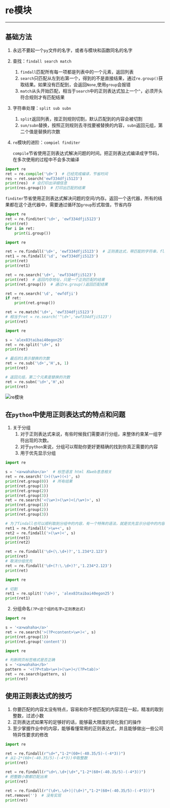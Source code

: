 # re模块

---

## 基础方法

1. 永远不要起一个`py`文件的名字，或者与模块和函数同名的名字

2. 查找：`findall search match`

   1. `findall`匹配所有每一项都是列表中的一个元素，返回列表
   2. `search`只匹配从左到右第一个，得到的不是直接结果，通过`re.group()`获取结果。如果没有匹配到，会返回`None`,使用`group`会报错
   3. `match`从头开始匹配，相当于`search`中的正则表达式加上一个`^`，必须开头符合规则才有匹配结果
   
3. 字符串处理：`split sub subn`

   1. `split`返回列表，按正则规则切割，默认匹配到的内容会被切割
   2. `sun/subn`替换，按照正则规则去寻找要被替换的内容，`subn`返回元组，第二个值是替换的次数

4. `re`模块的进阶：`compiel finditer`

   `compile`节省使用正则表达式解决问题的时间。把正则表达式编译成字节码，在多次使用的过程中不会多次编译

```python
import re
ret = re.compile('\d+')  # 已经完成编译，节省时间
res = ret.search('ewf334dfji5123')
print(res)  # 会打印出详细信息
print(res.group())  # 打印出匹配的结果
```

​	`finditer`节省使用正则表达式解决问题的空间/内存。返回一个迭代器，所有的结果都在这个迭代器中，需要通过循环加`group`形式取值，节省内存

```python
import re
ret = re.finditer('\d+', 'ewf334dfji5123')
print(ret)
for i in ret:
    print(i.group())
```

```python
import re

ret = re.findall('\d+', 'ewf334dfji5123')  # 正则表达式，带匹配的字符串，flag
ret1 = re.findall('\d', 'ewf334dfji5123')
print(ret)
print(ret1)

ret = re.search('\d+', 'ewf334dfji5123')
print(ret)  # 返回内存地址，只是一个正则匹配的结果
print(ret.group())  # 通过re.group()返回匹配结果

ret = re.search('\d', 'ewfdfji')
if ret:
    print(ret.group())

ret = re.match('\d+', 'ewf334dfji5123')
# 相当于ret = re.search('^\d+','ewf334dfji5123')
print(ret)
```

```python
import re

s = 'alex83taibai40egon25'
ret = re.split('\d+', s)
print(ret)

# 最后的1表示替换的次数
ret = re.sub('\d+','H',s, 1)
print(ret)

# 返回元组，第二个元素是替换的次数
ret = re.subn('\d+','H',s)  
print(ret)
```

![re模块](D:\repository\PythonNotes\images\re模块.png)

## 在`python`中使用正则表达式的特点和问题

1. 关于分组
   1. 对于正则表达式来说，有些时候我们需要进行分组，来整体约束某一组字符出现的次数。
   2. 对于`python`来说，分组可以帮助你更好更精确的找到你真正需要的内容
   3. 用于优先显示分组

```python
import re

s = '<a>wahaha</a>'  # 标签语言 html 和web息息相关
ret = re.search('(>)(\w+)(<)', s)
print(ret.group(0))  # 所有结果
print(ret.group(1))
print(ret.group(2))
print(ret.group(3))
ret = re.search('<(\w+)>(\w+)<(/\w+)>', s)
print(ret.group(1))
print(ret.group(2))
print(ret.group(3))

# 为了findall也可以顺利取到分组中的内容，有一个特殊的语法，就是优先显示分组中的内容
ret1 = re.findall('>\w+<', s)
ret2 = re.findall('>(\w+)<', s)
print(ret1)
print(ret2)

ret = re.findall('\d+(\.\d+)?','1.234*2.123')
print(ret)
# 取消分组优先
ret = re.findall('\d+(?:\.\d+)?','1.234*2.123')
print(ret)
```

```python
import re

# 切割
ret1 = re.split('(\d+)', 'alex83taibai40egon25')
print(ret1)
```

2. 分组命名`(?P<这个组的名字>正则表达式)`

```python
import re

s = '<a>wahaha</a>'
ret = re.search('>(?P<content>\w+)<', s)
print(ret.group(1))
print(ret.group('content'))
```

```python
import re

# 判断网页标签格式是否正确
s = '<a>wahaha</b>'
pattern = '<(?P<tab>\w+)>(\w+)</(?P=tab)>'
ret = re.search(pattern, s)
print(ret)
```

## 使用正则表达式的技巧

1. 你要匹配的内容太没有特点，容易和你不想匹配的内容混在一起，精准的取到整数，过滤小数
2. 正则表达式如果写的足够好的话，能够最大限度的简化我们的操作
3. 至少掌握作业中的内容，能够看懂常用的正则表达式，并且能够做出一些公司特异性要求的修改

```python
import re

ret = re.findall(r"\d+","1-2*(60+(-40.35/5)-(-4*3))")
# 从1-2*(60+(-40.35/5)-(-4*3))中取整数
print(ret)

ret = re.findall(r"\d+\.\d+|\d+","1-2*(60+(-40.35/5)-(-4*3))")
# 把整数小数都匹配出来
print(ret)

ret = re.findall(r"(\d+\.\d+)|(\d+)","1-2*(60+(-40.35/5)-(-4*3))")
ret.remove('')  # 没有实现
print(ret)
```







